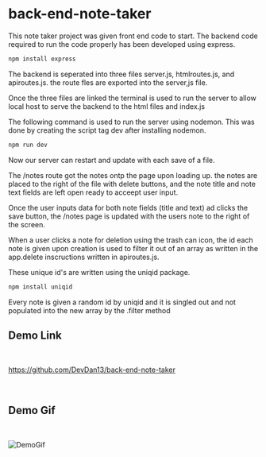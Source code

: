 # back-end-note-taker

This note taker project was given front end code to start. The backend code required to run the code properly has been developed using express.

```bash
npm install express
```

The backend is seperated into three files server.js, htmlroutes.js, and apiroutes.js. the route fles are exported into the server,js file.

Once the three files are linked the terminal is used to run the server to allow local host to serve the backend to the html files and index.js

The following command is used to run the server using nodemon.  This was done by creating the script tag dev after installing nodemon.

```bash
npm run dev
```

Now our server can restart and update with each save of a file.

The /notes route got the notes ontp the page upon loading up. the notes are placed to the right of the file with delete buttons, and the note title and 
note text fields are left open ready to acceept user input.

Once the user inputs data for both note fields (title and text) ad clicks the save button, the /notes page is updated with the users note to the right of the screen.

When a user clicks a note for deletion using the trash can icon, the id each note is given upon creation is used to filter it out of an array as written in the app.delete inscructions written in apiroutes.js.

These unique id's are written using the uniqid package.

```bash
npm install uniqid
```

Every note is given a random id by uniqid  and it is singled out and not populated into the new array by the .filter method

## Demo Link

<br>

https://github.com/DevDan13/back-end-note-taker

<br>

## Demo Gif 
<br>

![DemoGif](public\assets\gif\backendnotetaker.gif)